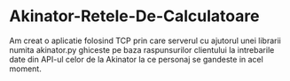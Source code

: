 # Akinator-Retele-De-Calculatoare
Am creat o aplicatie folosind TCP prin care serverul cu ajutorul unei librarii numita akinator.py ghiceste pe baza raspunsurilor clientului la intrebarile date din API-ul celor de la Akinator la ce personaj se gandeste in acel moment. 

